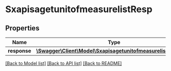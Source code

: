 # SxapisagetunitofmeasurelistResp

## Properties
Name | Type | Description | Notes
------------ | ------------- | ------------- | -------------
**response** | [**\Swagger\Client\Model\SxapisagetunitofmeasurelistResponse**](SxapisagetunitofmeasurelistResponse.md) |  | [optional] 

[[Back to Model list]](../README.md#documentation-for-models) [[Back to API list]](../README.md#documentation-for-api-endpoints) [[Back to README]](../README.md)


